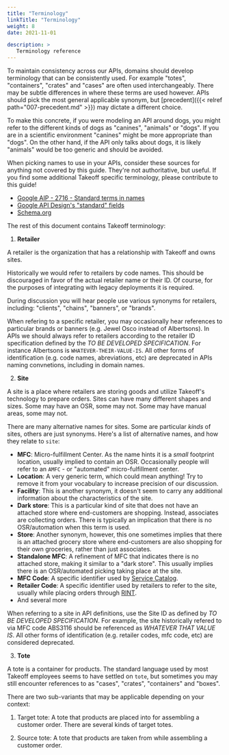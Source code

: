 ```yaml
---
title: "Terminology"
linkTitle: "Terminology"
weight: 8
date: 2021-11-01

description: >
   Terminology reference
---
```


To maintain consistency across our APIs, domains should develop terminology that
can be consistently used. For example "totes", "containers", "crates" and "cases" are
often used interchangeably. There may be subtle differences in where these terms
are used however. APIs should pick the most general applicable synonym, but
[precedent]({{< relref path="007-precedent.md" >}}) may dictate a different
choice.

To make this concrete, if you were modeling an API around dogs, you might
refer to the different kinds of dogs as "canines", "animals" or "dogs". If you
are in a scientific environment "canines" might be more appropriate than "dogs".
On the other hand, if the API only talks about dogs, it is likely "animals"
would be too generic and should be avoided.

When picking names to use in your APIs, consider these sources for anything
not covered by this guide. They're not authoritative, but useful. If you find some
additional Takeoff specific terminology, please contribute to this guide!

- [Google AIP - 2716 - Standard terms in
  names](https://github.com/aip-dev/google.aip.dev/blob/master/aip/apps/2716.md)
- [Google API Design's "standard"
  fields](https://cloud.google.com/apis/design/standard_fields)
- [Schema.org](https://schema.org)

The rest of this document contains Takeoff terminology:

1. **Retailer**

  A retailer is the organization that has a relationship with Takeoff and owns
  sites.

  Historically we would refer to retailers by code names. This should be
  discouraged in favor of the actual retailer name or their ID. Of course, for
  the purposes of integrating with legacy deployments it is required.

  During discussion you will hear people use various synonyms for retailers, including: 
  "clients", "chains", "banners", or "brands".

  When refering to a specific retailer, you may occasionally hear references to
  particular brands or banners (e.g. Jewel Osco instead of Albertsons). In
  APIs we should always refer to retailers according to the retailer ID
  specification defined by the _TO BE DEVELOPED SPECIFICATION_. For instance
  Albertsons is `WHATEVER-THEIR-VALUE-IS`. All other forms of identification
  (e.g. code names, abreviations, etc) are deprecated in APIs naming
  convnetions, including in domain names.

2. **Site**

  A site is a place where retailers are storing goods and utilize Takeoff's
  technology to prepare orders. Sites can have many different shapes and sizes.
  Some may have an OSR, some may not. Some may have manual areas, some may not.

  There are many alternative names for sites. Some are particular _kinds_ of
  sites, others are just synonyms. Here's a list of alternative names, and how
  they relate to `site`:

  - **MFC**: Micro-fulfillment Center. As the name hints it is a _small_
    footprint location, usually implied to contain an OSR. Occasionally people
    will refer to an `AMFC` - or "automated" micro-fulfillment center.
  - **Location**: A very generic term, which could mean anything! Try to remove
    it from your vocabulary to increase precision of our discussion.
  - **Facility**: This is another synonym, it doesn't seem to carry any
    additional information about the characteristics of the site.
  - **Dark store**: This is a particular kind of site that does not have an
    attached store where end-customers are shopping. Instead, associates are
    collecting orders. There is typically an implication that there is no
    OSR/automation when this term is used.
  - **Store**: Another synonym, however, this one sometimes implies that there
    is an attached grocery store where end-customers are also shopping for their
    own groceries, rather than just associates.
  - **Standalone MFC**: A refinement of MFC that indicates there is no attached
    store, making it similar to a "dark store". This usually implies there is
    an OSR/automated picking taking place at the site.
  - **MFC Code**: A specific identifier used by [Service
    Catalog](https://github.com/takeoff-com/service-catalog).
  - **Retailer Code**: A specific identifier used by retailers to refer to the
    site, usually while placing orders through
    [RINT](https://github.com/takeoff-com/integration).
  - And several more 

  When referring to a site in API definitions, use the Site ID as defined by _TO BE DEVELOPED
  SPECIFICATION_. For example, the site historically refered to via MFC code
  ABS3116 should be referenced as _WHATEVER THAT VALUE IS_. All other forms of
  identification (e.g. retailer codes, mfc code, etc) are considered deprecated.

3. **Tote**

  A tote is a container for products. The standard language used by most Takeoff employees
  seems to have settled on `tote`, but sometimes you may still encounter
  references to as "cases", "crates", "containers" and "boxes".

  There are two sub-variants that may be applicable depending on your context:

  1. Target tote: A tote that products are placed into for assembling a customer
     order. There are several kinds of target totes.

  2. Source tote: A tote that products are taken from while assembling a
     customer order.


